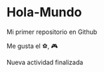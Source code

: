 # Hola-Mundo

Mi primer repositorio en Github

Me gusta el :soccer:, :video_game:

Nueva actividad finalizada
